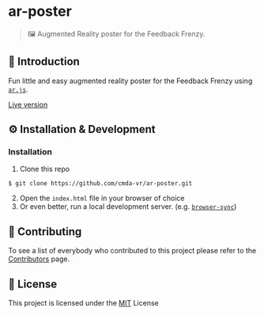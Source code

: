 # ar-poster
> 🖼 Augmented Reality poster for the Feedback Frenzy.

## 📖 Introduction
Fun little and easy augmented reality poster for the Feedback Frenzy using [`ar.js`](https://github.com/jeromeetienne/AR.js).

[Live version](https://cmda-vr.github.io/ar-poster/index)

## ⚙ Installation & Development

### Installation
1. Clone this repo
```
$ git clone https://github.com/cmda-vr/ar-poster.git
```

2. Open the `index.html` file in your browser of choice
3. Or even better, run a local development server. (e.g. [`browser-sync`](https://browsersync.io/))

## 📄 Contributing
To see a list of everybody who contributed to this project please refer to the [Contributors](https://github.com/samhoudmedia/aframe-boilerplate/graphs/contributors) page.

## 📃 License
This project is licensed under the [MIT](LICENSE) License